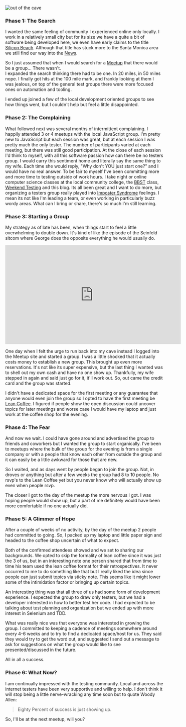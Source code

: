 ![out of the cave](http://www.brendanconnolly.net/wp-content/uploads/2015/11/cave.png)

### Phase 1: The Search

I wanted the same feeling of community I experienced online only locally. I work in a relatively small city but for its size we have a quite a bit of software being developed here, we even have early claims to the title [Silicon Beach](http://www.cnn.com/TECH/computing/9807/20/beach.idg/index.html?_s=PM:TECH). Although that title has stuck more to the Santa Monica area we still find our way into the [News](http://www.independent.com/news/2015/nov/05/tech-topia/). 

So I just assumed that when I would search for a [Meetup](http://www.meetup.com) that there would be a group... There wasn't.  
I expanded the search thinking there had to be one. In 20 miles, in 50 miles nope. I finally got hits at the 100 mile mark, and frankly looking at them I was jealous, on top of the general test groups there were more focused ones on automation and tooling. 

I ended up joined a few of the local development oriented groups to see how things went, but I couldn't help but feel a little disappointed.

### Phase 2: The Complaining

What followed next was several months of intermittent complaining. I happily attended 3 or 4 meetups with the local JavaScript group. I'm pretty new to JavaScript but each session was great, but at each session I was pretty much the only tester. The number of participants varied at each meeting, but there was still good participation. At the close of each session I'd think to myself, with all this software passion how can there be no testers group. I would carry this sentiment home and literally say the same thing to my wife. Each time she would reply, "Why don't YOU just start one?" and I would have no real answer. To be fair to myself I've been committing more and more time to testing outside of work hours. I take night or online computer science classes at the local community college, the [BBST](http://wp.me/p6vwxg-15) class, [Weekend Testing](http://wp.me/p6vwxg-X) and this blog. Its all been great and I want to do more, but organizing a testers group really played into [Imposter Syndrome](http://www.hanselman.com/blog/ImAPhonyAreYou.aspx) feelings. I mean its not like I'm leading a team, or even working in particularly buzz wordy areas. What can I bring or share, there's so much I'm still learning.   

### Phase 3: Starting a Group

My strategy as of late has been, when things start to feel a little overwhelming to double down. It's kind of like the episode of the Seinfeld sitcom where George does the opposite everything he would usually do.
<iframe width="560" height="315" src="https://www.youtube.com/embed/RerJWv5vwxc" frameborder="0" allowfullscreen></iframe>

One day when I felt the urge to run back into my cave instead I logged into the Meetup site and started a group. I was a little shocked that it actually costs money to establish a new group. This brought up even more reservations. It's not like its super expensive, but the last thing I wanted was to shell out my own cash and have no one show up. Thankfully, my wife stepped in again and said just go for it, it'll work out. So, out came the credit card and the group was started.  

I didn't have a dedicated space for the first meeting or any guarantee that anyone would even join the group so I opted to have the first meeting be [Lean Coffee](). I figured if people show the open discussion could uncover topics for later meetings and worse case I would have my laptop and just work at the coffee shop for the evening. 

### Phase 4: The Fear
And now we wait. I could have gone around and advertised the group to friends and coworkers but I wanted the group to start organically. I've been to meetups where the bulk of the group for the evening is from a single company or with a people that know each other from outside the group and it can easily be a little awkward for those that are new. 

So I waited, and as days went by people began to join the group. Not, in droves or anything but after a few weeks the group had 8 to 10 people. No rsvp's to the Lean Coffee yet but you never know who will actually show up even when people rsvp. 

The closer I got to the day of the meetup the more nervous I got. I was hoping people would show up, but a part of me definitely would have been more comfortable if no one actually did.

### Phase 5: A Glimmer of Hope

After a couple of weeks of no activity, by the day of the meetup 2 people had committed to going. So, I packed up my laptop and little paper sign and headed to the coffee shop uncertain of what to expect. 

Both of the confirmed attendees showed and we set to sharing our backgrounds. We opted to skip the formality of lean coffee since it was just the 3 of us, but in an interesting note one person shared that from time to time his team used the lean coffee format for their retrospectives. It never occurred to me to do something like that but I really liked the idea since people can just submit topics via sticky note. This seems like it might lower some of the intimidation factor or bringing up certain topics. 

An interesting thing was that all three of us had some form of development experience. I expected the group to draw only testers, but we had a developer interested in how to better test her code. I had expected to be talking about test planning and organization but we ended up with more interest in Selenium and TDD. 

What was really nice was that everyone was interested in growing the group. I committed to keeping a cadence of meetings somewhere around every 4-6 weeks and to try to find a dedicated space/host for us. They said they would try to get the word out, and suggested I send out a message to ask for suggestions on what the group would like to see presented/discussed in the future. 

All in all a success.    

### Phase 6: What Now?
I am continually impressed with the testing community. Local and across the internet testers have been very supportive and willing to help. I don't think it will stop being a little nerve-wracking any time soon but to quote Woody Allen:

> Eighty Percent of success is just showing up.

So, I'll be at the next meetup, will you?